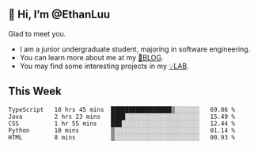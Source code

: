 ## 👋 Hi, I’m @EthanLuu

Glad to meet you.

- I am a junior undergraduate student, majoring in software engineering.
- You can learn more about me at my [📝BLOG](https://blog.ethanloo.top).
- You may find some interesting projects in my [💡LAB](https://lab.ethanloo.top).

## This Week
<!--START_SECTION:waka-->
```text
TypeScript   10 hrs 45 mins  █████████████████▒░░░░░░░   69.86 % 
Java         2 hrs 23 mins   ████░░░░░░░░░░░░░░░░░░░░░   15.49 % 
CSS          1 hr 55 mins    ███░░░░░░░░░░░░░░░░░░░░░░   12.44 % 
Python       10 mins         ▒░░░░░░░░░░░░░░░░░░░░░░░░   01.14 % 
HTML         8 mins          ▒░░░░░░░░░░░░░░░░░░░░░░░░   00.93 % 
```
<!--END_SECTION:waka-->
